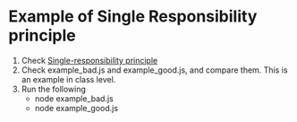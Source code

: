 # Example of Single Responsibility principle

1. Check [Single-responsibility principle](https://en.wikipedia.org/wiki/Single-responsibility_principle)
2. Check example_bad.js and example_good.js, and compare them. This is an example in class level.
3. Run the following
   - node example_bad.js
   - node example_good.js
